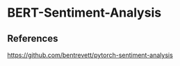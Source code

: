 # BERT-Sentiment-Analysis


## References

https://github.com/bentrevett/pytorch-sentiment-analysis
